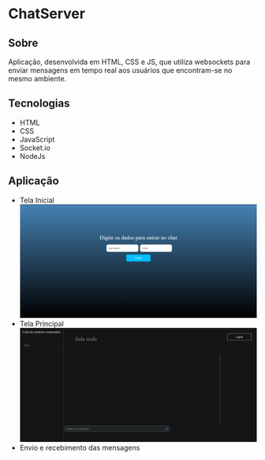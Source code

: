 # ChatServer

## Sobre
Aplicação, desenvolvida em HTML, CSS e JS, que utiliza websockets para enviar mensagens em tempo real aos usuários que encontram-se no mesmo ambiente.

## Tecnologias

 - HTML
 - CSS
 - JavaScript
 - Socket.io
 - NodeJs

## Aplicação
 - Tela Inicial
    ![initial-page](./images/home-screen.png)
 - Tela Principal
    ![initial-page](./images/main-screen.png)
 - Envio e recebimento das mensagens
